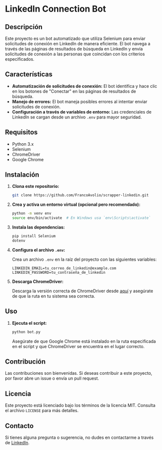 # LinkedIn Connection Bot

## Descripción

Este proyecto es un bot automatizado que utiliza Selenium para enviar solicitudes de conexión en LinkedIn de manera eficiente. El bot navega a través de las páginas de resultados de búsqueda en LinkedIn y envía solicitudes de conexión a las personas que coincidan con los criterios especificados.

## Características

- **Automatización de solicitudes de conexión:** El bot identifica y hace clic en los botones de "Conectar" en las páginas de resultados de búsqueda.
- **Manejo de errores:** El bot maneja posibles errores al intentar enviar solicitudes de conexión.
- **Configuración a través de variables de entorno:** Las credenciales de LinkedIn se cargan desde un archivo `.env` para mayor seguridad.

## Requisitos

- Python 3.x
- Selenium
- ChromeDriver
- Google Chrome

## Instalación

1. **Clona este repositorio:**

    ```bash
    git clone https://github.com/FrancoAvolio/scrapper-linkedin.git
    ```

2. **Crea y activa un entorno virtual (opcional pero recomendado):**

    ```bash
    python -m venv env
    source env/bin/activate  # En Windows usa `env\Scripts\activate`
    ```

3. **Instala las dependencias:**

    ```bash
    pip install Selenium
    dotenv
    ```

4. **Configura el archivo `.env`:**

    Crea un archivo `.env` en la raíz del proyecto con las siguientes variables:

    ```plaintext
    LINKEDIN_EMAIL=tu_correo_de_linkedin@example.com
    LINKEDIN_PASSWORD=tu_contraseña_de_linkedin
    ```

5. **Descarga ChromeDriver:**

    Descarga la versión correcta de ChromeDriver desde [aquí](https://sites.google.com/a/chromium.org/chromedriver/downloads) y asegúrate de que la ruta en tu sistema sea correcta.

## Uso

1. **Ejecuta el script:**

    ```bash
    python bot.py
    ```

    Asegúrate de que Google Chrome está instalado en la ruta especificada en el script y que ChromeDriver se encuentra en el lugar correcto.

## Contribución

Las contribuciones son bienvenidas. Si deseas contribuir a este proyecto, por favor abre un issue o envía un pull request.

## Licencia

Este proyecto está licenciado bajo los términos de la licencia MIT. Consulta el archivo `LICENSE` para más detalles.

## Contacto

Si tienes alguna pregunta o sugerencia, no dudes en contactarme a través de [LinkedIn](https://www.linkedin.com/in/franco-avolio).
